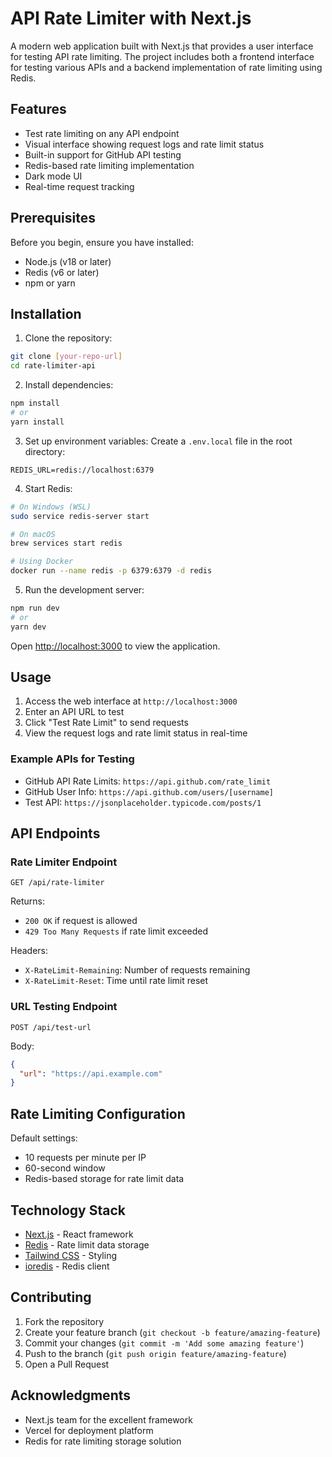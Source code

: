 # API Rate Limiter with Next.js

A modern web application built with Next.js that provides a user interface for testing API rate limiting. The project includes both a frontend interface for testing various APIs and a backend implementation of rate limiting using Redis.

## Features

- Test rate limiting on any API endpoint
- Visual interface showing request logs and rate limit status
- Built-in support for GitHub API testing
- Redis-based rate limiting implementation
- Dark mode UI
- Real-time request tracking

## Prerequisites

Before you begin, ensure you have installed:

- Node.js (v18 or later)
- Redis (v6 or later)
- npm or yarn

## Installation

1. Clone the repository:
```bash
git clone [your-repo-url]
cd rate-limiter-api
```

2. Install dependencies:
```bash
npm install
# or
yarn install
```

3. Set up environment variables:
Create a `.env.local` file in the root directory:
```env
REDIS_URL=redis://localhost:6379
```

4. Start Redis:
```bash
# On Windows (WSL)
sudo service redis-server start

# On macOS
brew services start redis

# Using Docker
docker run --name redis -p 6379:6379 -d redis
```

5. Run the development server:
```bash
npm run dev
# or
yarn dev
```

Open [http://localhost:3000](http://localhost:3000) to view the application.

## Usage

1. Access the web interface at `http://localhost:3000`
2. Enter an API URL to test
3. Click "Test Rate Limit" to send requests
4. View the request logs and rate limit status in real-time

### Example APIs for Testing

- GitHub API Rate Limits: `https://api.github.com/rate_limit`
- GitHub User Info: `https://api.github.com/users/[username]`
- Test API: `https://jsonplaceholder.typicode.com/posts/1`

## API Endpoints

### Rate Limiter Endpoint

```
GET /api/rate-limiter
```

Returns:
- `200 OK` if request is allowed
- `429 Too Many Requests` if rate limit exceeded

Headers:
- `X-RateLimit-Remaining`: Number of requests remaining
- `X-RateLimit-Reset`: Time until rate limit reset

### URL Testing Endpoint

```
POST /api/test-url
```

Body:
```json
{
  "url": "https://api.example.com"
}
```

## Rate Limiting Configuration

Default settings:
- 10 requests per minute per IP
- 60-second window
- Redis-based storage for rate limit data

## Technology Stack

- [Next.js](https://nextjs.org/) - React framework
- [Redis](https://redis.io/) - Rate limit data storage
- [Tailwind CSS](https://tailwindcss.com/) - Styling
- [ioredis](https://github.com/luin/ioredis) - Redis client

## Contributing

1. Fork the repository
2. Create your feature branch (`git checkout -b feature/amazing-feature`)
3. Commit your changes (`git commit -m 'Add some amazing feature'`)
4. Push to the branch (`git push origin feature/amazing-feature`)
5. Open a Pull Request

## Acknowledgments

- Next.js team for the excellent framework
- Vercel for deployment platform
- Redis for rate limiting storage solution